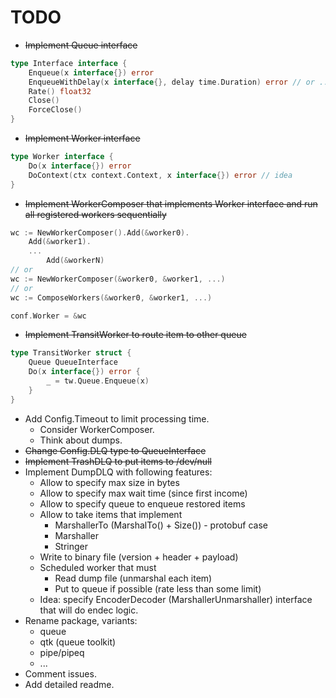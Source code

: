 # TODO

* ~~Implement Queue interface~~
```go
type Interface interface {
	Enqueue(x interface{}) error
	EnqueueWithDelay(x interface{}, delay time.Duration) error // or ...WithDE (delayed execution)
	Rate() float32
	Close()
	ForceClose()
}
```
* ~~Implement Worker interface~~
```go
type Worker interface {
	Do(x interface{}) error
	DoContext(ctx context.Context, x interface{}) error // idea
}
```
* ~~Implement WorkerComposer that implements Worker interface and run all registered workers sequentially~~
```go
wc := NewWorkerComposer().Add(&worker0).
	Add(&worker1).
	...
        Add(&workerN)
// or
wc := NewWorkerComposer(&worker0, &worker1, ...)
// or
wc := ComposeWorkers(&worker0, &worker1, ...)

conf.Worker = &wc
```
* ~~Implement TransitWorker to route item to other queue~~
```go
type TransitWorker struct {
	Queue QueueInterface
	Do(x interface{}) error {
	    _ = tw.Queue.Enqueue(x)	
    }
}
```
* Add Config.Timeout to limit processing time.
  * Consider WorkerComposer.
  * Think about dumps.
* ~~Change Config.DLQ type to QueueInterface~~
* ~~Implement TrashDLQ to put items to /dev/null~~
* Implement DumpDLQ with following features:
  * Allow to specify max size in bytes
  * Allow to specify max wait time (since first income)
  * Allow to specify queue to enqueue restored items
  * Allow to take items that implement
    * MarshallerTo (MarshalTo() + Size()) - protobuf case
    * Marshaller
    * Stringer
  * Write to binary file (version + header + payload)
  * Scheduled worker that must
    * Read dump file (unmarshal each item)
    * Put to queue if possible (rate less than some limit)
  * Idea: specify EncoderDecoder (MarshallerUnmarshaller) interface that will do endec logic.
* Rename package, variants:
  * queue
  * qtk (queue toolkit)
  * pipe/pipeq
  * ...
* Comment issues.
* Add detailed readme.
